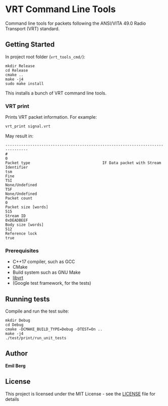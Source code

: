 # VRT Command Line Tools

Command line tools for packets following the ANSI/VITA 49.0 Radio Transport (VRT) standard.

## Getting Started

In project root folder (`vrt_tools_cmd/`):
```
mkdir Release
cd Release
cmake ..
make -j4
sudo make install
```

This installs a bunch of VRT command line tools.

### VRT print

Prints VRT packet information. For example: 
```bash
vrt_print signal.vrt
```
May result in:
```
--------------------------------------------------------------------------------
#                                                                              0
Packet type                                IF Data packet with Stream Identifier
tsm                                                                         Fine
TSI                                                               None/Undefined
TSF                                                               None/Undefined
Packet count                                                                   0
Packet size [words]                                                          515
Stream ID                                                             0xDEADBEEF
Body size [words]                                                            512
Reference lock                                                              true
```

### Prerequisites

* C++17 compiler, such as GCC
* CMake
* Build system such as GNU Make
* [libvrt](https://github.com/ember91/libvrt)
* (Google test framework, for the tests)

## Running tests

Compile and run the test suite:
```
mkdir Debug
cd Debug
cmake -DCMAKE_BUILD_TYPE=Debug -DTEST=On ..
make -j4
./test/print/run_unit_tests
```

## Author

**Emil Berg**

## License

This project is licensed under the MIT License - see the [LICENSE](LICENSE) file for details

